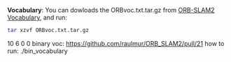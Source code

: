 **Vocabulary**: 
You can dowloads the ORBvoc.txt.tar.gz from [ORB-SLAM2 Vocabulary](https://github.com/raulmur/ORB_SLAM2/tree/master/Vocabulary), and run: 
```bash
tar xzvf ORBvoc.txt.tar.gz 
```


10 6 0 0
binary voc: https://github.com/raulmur/ORB_SLAM2/pull/21
how to run: ./bin_vocabulary
